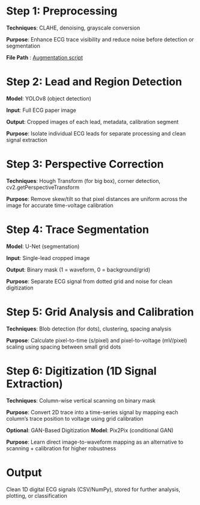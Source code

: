# Step 1: Preprocessing

**Techniques**: CLAHE, denoising, grayscale conversion

**Purpose**: Enhance ECG trace visibility and reduce noise before detection or segmentation

**File Path** : [Augmentation script](./lead-segmentation/scripts/augment-dataset.py)

# Step 2: Lead and Region Detection
**Model**: YOLOv8 (object detection)

**Input**: Full ECG paper image

**Output**: Cropped images of each lead, metadata, calibration segment

**Purpose**: Isolate individual ECG leads for separate processing and clean signal extraction

# Step 3: Perspective Correction
**Techniques**: Hough Transform (for big box), corner detection, cv2.getPerspectiveTransform

**Purpose**: Remove skew/tilt so that pixel distances are uniform across the image for accurate time-voltage calibration

# Step 4: Trace Segmentation
**Model**: U-Net (segmentation)

**Input**: Single-lead cropped image

**Output**: Binary mask (1 = waveform, 0 = background/grid)

**Purpose**: Separate ECG signal from dotted grid and noise for clean digitization

# Step 5: Grid Analysis and Calibration
**Techniques**: Blob detection (for dots), clustering, spacing analysis

**Purpose**: Calculate pixel-to-time (s/pixel) and pixel-to-voltage (mV/pixel) scaling using spacing between small grid dots

# Step 6: Digitization (1D Signal Extraction)
**Techniques**: Column-wise vertical scanning on binary mask

**Purpose**: Convert 2D trace into a time-series signal by mapping each column’s trace position to voltage using grid calibration

**Optional**: GAN-Based Digitization
**Model**: Pix2Pix (conditional GAN)

**Purpose**: Learn direct image-to-waveform mapping as an alternative to scanning + calibration for higher robustness

# Output
Clean 1D digital ECG signals (CSV/NumPy), stored for further analysis, plotting, or classification

